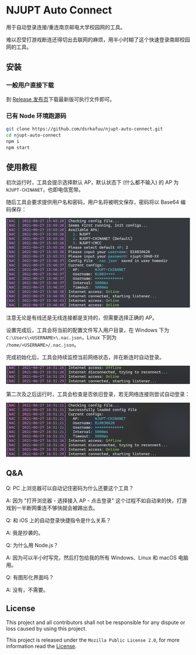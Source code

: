 # NJUPT Auto Connect

用于自动登录连接/重连南京邮电大学校园网的工具。

难以忍受打游戏断连还得切出去联网的麻烦，用半小时糊了这个快速登录南邮校园网的工具。

## 安装

### 一般用户直接下载

到 [Release 发布页](https://github.com/dsrkafuu/njupt-auto-connect/releases)下载最新版可执行文件即可。

### 已有 Node 环境跑源码

```sh
git clone https://github.com/dsrkafuu/njupt-auto-connect.git
cd njupt-auto-connect
npm i
npm start
```

## 使用教程

初次运行时，工具会提示选择默认 AP，默认状态下 (什么都不输入) 的 AP 为 `NJUPT-CHINANET`，也即电信宽带。

随后工具会要求提供用户名和密码，用户名将被明文保存，密码将以 Base64 编码保存：

![](https://raw.githubusercontent.com/dsrkafuu/njupt-auto-connect/main/assets/init.jpg)

注意无论是有线还是无线连接都是支持的，但需要选择正确的 AP。

设置完成后，工具会将当前的配置文件写入用户目录，在 Windows 下为 `C:\Users\<USERNAME>\.nac.json`，Linux 下则为 `/home/<USERNAME>/.nac.json`。

完成初始化后，工具会持续监控当前网络状态，并在断连时自动登录。

![](https://raw.githubusercontent.com/dsrkafuu/njupt-auto-connect/main/assets/disconnected.jpg)

第二次及之后运行时，工具会检查是否依旧登录，若无网络连接则尝试自动登录：

![](https://raw.githubusercontent.com/dsrkafuu/njupt-auto-connect/main/assets/rerun.jpg)

## Q&A

Q: PC 上浏览器可以自动记住密码为什么还要这个工具？

A: 因为 "打开浏览器 - 选择接入 AP - 点击登录" 这个过程不如自动来的快，打游戏到一半断网重连不够快就会被踢出去。

Q: 和 iOS 上的自动登录快捷指令是什么关系？

A: 我是抄袭的。

Q: 为什么用 Node.js？

A: 因为可以半小时写完，然后打包给我的所有 Windows、Linux 和 macOS 电脑用。

Q: 有图形化界面吗？

A: 没有，不需要。

## License

This project and all contributors shall not be responsible for any dispute or loss caused by using this project.

This project is released under the `Mozilla Public License 2.0`, for more information read the [License](https://github.com/dsrkafuu/njupt-auto-connect/blob/master/LICENSE).
